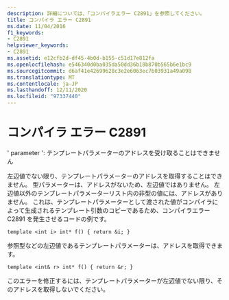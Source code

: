 ```yaml
---
description: 詳細については、「コンパイラエラー C2891」を参照してください。
title: コンパイラ エラー C2891
ms.date: 11/04/2016
f1_keywords:
- C2891
helpviewer_keywords:
- C2891
ms.assetid: e12cfb2d-df45-4b0d-b155-c51d17e812fa
ms.openlocfilehash: e546340d0ba035da50dd36b18b870b565b6e1bc9
ms.sourcegitcommit: d6af41e42699628c3e2e6063ec7b03931a49a098
ms.translationtype: MT
ms.contentlocale: ja-JP
ms.lasthandoff: 12/11/2020
ms.locfileid: "97337440"
---
```

# <a name="compiler-error-c2891"></a>コンパイラ エラー C2891

' parameter ': テンプレートパラメーターのアドレスを受け取ることはできません

左辺値でない限り、テンプレートパラメーターのアドレスを取得することはできません。 型パラメーターは、アドレスがないため、左辺値ではありません。 左辺値以外のテンプレートパラメーターリスト内の非型の値には、アドレスがありません。 これは、テンプレートパラメーターとして渡された値がコンパイラによって生成されるテンプレート引数のコピーであるため、コンパイラエラー C2891 を発生させるコードの例です。

```
template <int i> int* f() { return &i; }
```

参照型などの左辺値であるテンプレートパラメーターは、アドレスを取得できます。

```
template <int& r> int* f() { return &r; }
```

このエラーを修正するには、テンプレートパラメーターが左辺値でない限り、そのアドレスを取得しないでください。
